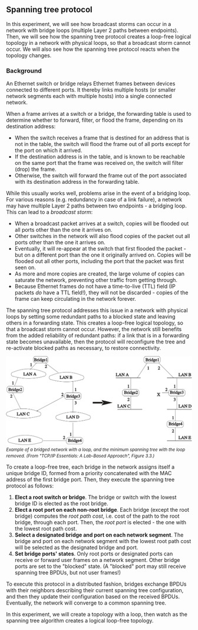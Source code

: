 ## Spanning tree protocol

In this experiment, we will see how broadcast storms can occur in a network with bridge loops (multiple Layer 2 paths between endpoints). Then, we will see how the spanning tree protocol creates a loop-free logical topology in a network with physical loops, so that a broadcast storm cannot occur. We will also see how the spanning tree protocol reacts when the topology changes.


### Background

An Ethernet switch or bridge relays Ethernet frames between devices connected to different ports. It thereby links multiple hosts (or smaller network segments each with multiple hosts) into a single connected network.

When a frame arrives at a switch or a bridge, the forwarding table is used to determine whether to forward, filter, or flood the frame, depending on its destination address:

* When the switch receives a frame that is destined for an address that is not in the table, the switch will flood the frame out of all ports except for the port on which it arrived.
* If the destination address is in the table, and is known to be reachable on the same port that the frame was received on, the switch will filter (drop) the frame.
* Otherwise, the switch will forward the frame out of the port associated with its destination address in the forwarding table.

While this usually works well, problems arise in the event of a bridging loop. For various reasons (e.g. redundancy in case of a link failure), a network may have multiple Layer 2 paths between two endpoints - a bridging loop. This can lead to a _broadcast storm_:

* When a broadcast packet arrives at a switch, copies will be flooded out all ports other than the one it arrives on.
* Other switches in the network will also flood copies of the packet out all ports other than the one it arrives on. 
* Eventually, it will re-appear at the switch that first flooded the packet - but on a different port than the one it originally arrived on. Copies will be flooded out all other ports, including the port that the packet was first seen on.
* As more and more copies are created, the large volume of copies can saturate the network, preventing other traffic from getting through.
* Because Ethernet frames do not have a time-to-live (TTL) field (IP packets _do_ have a TTL field!), they will not be discarded - copies of the frame can keep circulating in the network forever.

The spanning tree protocol addresses this issue in a network with physical loops by setting some redundant paths to a blocked state and leaving others in a forwarding state. This creates a loop-free logical topology, so that a broadcast storm cannot occur. However, the network still benefits from the added reliability of redundant paths: if a link that is in a forwarding state becomes unavailable, then the protocol will reconfigure the tree and re-activate blocked paths as necessary, to restore connectivity.

![](spanning-tree-example.svg)
_<small>Example of a bridged network with a loop, and the minimum spanning tree with the loop removed. (From "TCP/IP Essentials: A Lab-Based Approach", Figure 3.3.)</small>_

To create a loop-free tree, each bridge in the network assigns itself a unique bridge ID, formed from a priority concatenated with the MAC address of the first bridge port. Then, they execute the spanning tree protocol as follows:

1. **Elect a root switch or bridge**. The bridge or switch with the lowest bridge ID is elected as the root bridge.
2. **Elect a root port on each non-root bridge**.  Each bridge (except the root bridge) computes the _root path cost_, i.e. cost of the path to the root bridge, through each port. Then, the _root port_ is elected - the one with the lowest root path cost.
3. **Select a designated bridge and port on each network segment**.  The bridge and port on each network segment with the lowest root path cost will be selected as the designated bridge and port.
4. **Set bridge ports' states**. Only root ports or designated ports can receive or forward user frames on a network segment. Other bridge ports are set to the "blocked" state. (A "blocked" port may still receive spanning tree BPDUs, but not user frames!)

To execute this protocol in a distributed fashion, bridges exchange BPDUs with their neighbors describing their current spanning tree configuration, and then they update their configuration based on the received BPDUs. Eventually, the network will converge to a common spanning tree. 

In this experiment, we will create a topology with a loop, then watch as the spanning tree algorithm creates a logical loop-free topology.
